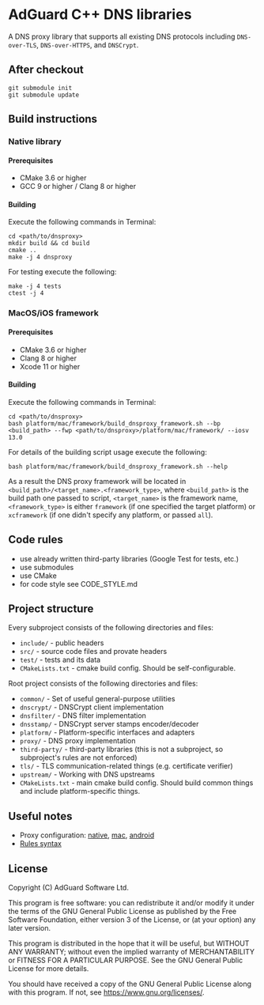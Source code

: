 # AdGuard C++ DNS libraries

A DNS proxy library that supports all existing DNS protocols including `DNS-over-TLS`,
`DNS-over-HTTPS`, and `DNSCrypt`.

## After checkout

```
git submodule init
git submodule update
```

## Build instructions

### Native library

#### Prerequisites

* CMake 3.6 or higher
* GCC 9 or higher / Clang 8 or higher

#### Building

Execute the following commands in Terminal:
```
cd <path/to/dnsproxy>
mkdir build && cd build
cmake ..
make -j 4 dnsproxy
```

For testing execute the following:
```
make -j 4 tests
ctest -j 4
```

### MacOS/iOS framework

#### Prerequisites

* CMake 3.6 or higher
* Clang 8 or higher
* Xcode 11 or higher

#### Building

Execute the following commands in Terminal:
```
cd <path/to/dnsproxy>
bash platform/mac/framework/build_dnsproxy_framework.sh --bp <build_path> --fwp <path/to/dnsproxy>/platform/mac/framework/ --iosv 13.0
```

For details of the building script usage execute the following:
```
bash platform/mac/framework/build_dnsproxy_framework.sh --help
```

As a result the DNS proxy framework will be located in `<build_path>/<target_name>.<framework_type>`,
where `<build_path>` is the build path one passed to script, `<target_name>` is the framework name,
`<framework_type>` is either `framework` (if one specified the target platform) or
`xcframework` (if one didn't specify any platform, or passed `all`).

## Code rules

- use already written third-party libraries (Google Test for tests, etc.)
- use submodules
- use CMake
- for code style see CODE_STYLE.md

## Project structure

Every subproject consists of the following directories and files:
- `include/` - public headers
- `src/` - source code files and provate headers
- `test/` - tests and its data
- `CMakeLists.txt` - cmake build config. Should be self-configurable.

Root project consists of the following directories and files:
- `common/` - Set of useful general-purpose utilities
- `dnscrypt/` - DNSCrypt client implementation
- `dnsfilter/` - DNS filter implementation
- `dnsstamp/` - DNSCrypt server stamps encoder/decoder
- `platform/` - Platform-specific interfaces and adapters
- `proxy/` - DNS proxy implementation
- `third-party/` - third-party libraries (this is not a subproject, so subproject's rules are not enforced)
- `tls/` - TLS communication-related things (e.g. certificate verifier)
- `upstream/` - Working with DNS upstreams
- `CMakeLists.txt` - main cmake build config. Should build common things and include
  platform-specific things.

## Useful notes

* Proxy configuration: [native](proxy/include/dnsproxy_settings.h), [mac](platform/mac/framework/AGDnsProxy.h),
[android](platform/android/dnsproxy/lib/src/main/java/com/adguard/dnslibs/proxy/DnsProxySettings.java)
* [Rules syntax](https://github.com/AdguardTeam/AdguardHome/wiki/Hosts-Blocklists)

## License

Copyright (C) AdGuard Software Ltd.

This program is free software: you can redistribute it and/or modify
it under the terms of the GNU General Public License as published by
the Free Software Foundation, either version 3 of the License, or
(at your option) any later version.

This program is distributed in the hope that it will be useful,
but WITHOUT ANY WARRANTY; without even the implied warranty of
MERCHANTABILITY or FITNESS FOR A PARTICULAR PURPOSE.  See the
GNU General Public License for more details.

You should have received a copy of the GNU General Public License
along with this program.  If not, see <https://www.gnu.org/licenses/>.

